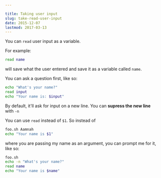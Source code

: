 ```yaml
---

title: Taking user input
slug: take-read-user-input
date: 2015-12-07
lastmod: 2017-03-13
---
```


You can `read` user input as a variable.

For example:

```bash
read name
```

will save what the user entered and save it as a variable called `name`.

You can ask a question first, like so:

```bash
echo "What's your name?"
read input
echo "Your name is: $input"
```

By default, it'll ask for input on a new line. You can **supress the new line** with `-n`

You can use `read` instead of `$1`. So instead of 

```bash
foo.sh Aamnah
echo "Your name is $1"
```

where you are passing my name as an argument, you can prompt me for it, like so:

```bash
foo.sh
echo -n "What's your name?"
read name
echo "Your name is $name"
```
    
